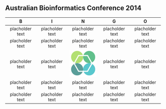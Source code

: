 ## Australian Bioinformatics Conference 2014


| B                | I                       | N                                                       | G                                                   | O                    |  
| :-----------:    | :-------------:         | :-------------:                                         | :-------------:                                     | :-------------:      |  
| placholder text |     placholder text              |        placholder text                            |placholder text  |    placholder text       |  
|placholder text     |placholder text  |          placholder text                             |        placholder text                                            |    placholder text             |  
| placholder text        |   placholder text             | <a href="http://bioinformatics.net.au/abic2014/"><img src="abic.png"></a> |                placholder text                               |placholder text  |  
|  placholder text    |   placholder text       |        placholder text               |        placholder text  |    placholder text         |  
|   placholder text    |   placholder text    |                                placholder text                 |                placholder text                         |   placholder text    |  
